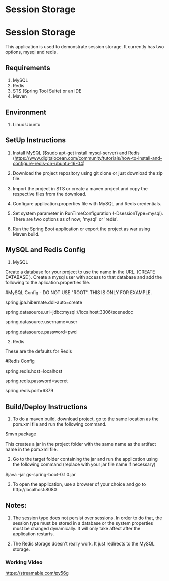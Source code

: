 # Session Storage
# Session Storage

This application is used to demonstrate session storage. It currently has two options, mysql and redis.

## Requirements

1. MySQL
2. Redis
3. STS (Spring Tool Suite) or an IDE
4. Maven


## Environment

1. Linux Ubuntu


## SetUp Instructions

1. Install MySQL ($sudo apt-get install mysql-server) and Redis (https://www.digitalocean.com/community/tutorials/how-to-install-and-configure-redis-on-ubuntu-16-04)

2. Download the project repository using git clone or just download the zip file.

3. Import the project in STS or create a maven project and copy the respective files from the download.

4. Configure application.properties file with MySQL and Redis credentials. 

5. Set system parameter in RunTimeConfiguration  (-DsessionType=mysql). There are two options as of now; 'mysql' or 'redis'.

6. Run the Spring Boot application or export the project as war using Maven build. 


## MySQL and Redis Config 

1. MySQL

Create a database for your project to use the name in the URL. (CREATE DATABASE <database name>). Create a mysql user with access to that database and add the following to the aplication.properties file.  

#MySQL Config - DO NOT USE "ROOT". THIS IS ONLY FOR EXAMPLE.

spring.jpa.hibernate.ddl-auto=create

spring.datasource.url=jdbc:mysql://localhost:3306/scenedoc

spring.datasource.username=user

spring.datasource.password=pwd

2. Redis

These are the defaults for Redis

#Redis Config

spring.redis.host=localhost

spring.redis.password=secret

spring.redis.port=6379



## Build/Deploy Instructions

1. To do a maven build, download project, go to the same location as the pom.xml file and run the following command. 

$mvn package

This creates a jar in the project folder with the same name as the artifact name in the pom.xml file. 


2. Go to the target folder containing the jar and run the application using the following command (replace with your jar file name if necessary)

$java -jar gs-spring-boot-0.1.0.jar

3. To open the application, use a browser of your choice and go to http://localhost:8080



## Notes:

1. The session type does not persist over sessions. In order to do that, the session type must be stored in a database or the system properties must be changed dynamically. It will only take affect after the application restarts.

2. The Redis storage doesn't really work. It just redirects to the MySQL storage. 




### Working Video

https://streamable.com/py56g
